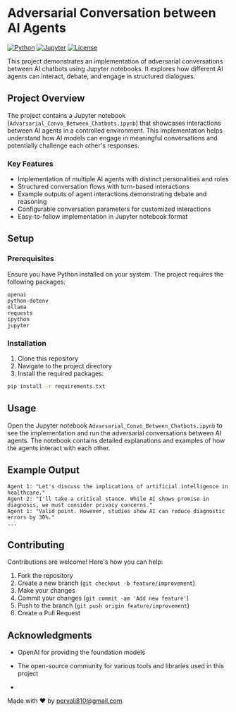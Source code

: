 # Adversarial Conversation between AI Agents

[![Python](https://img.shields.io/badge/python-3.6%2B-blue.svg)](https://www.python.org/downloads/)
[![Jupyter](https://img.shields.io/badge/Jupyter-Notebook-orange.svg)](https://jupyter.org/)
[![License](https://img.shields.io/badge/license-MIT-green.svg)](https://opensource.org/licenses/MIT)

This project demonstrates an implementation of adversarial conversations between AI chatbots using Jupyter notebooks. It explores how different AI agents can interact, debate, and engage in structured dialogues.

## Project Overview

The project contains a Jupyter notebook (`Advarsarial_Convo_Between_Chatbots.ipynb`) that showcases interactions between AI agents in a controlled environment. This implementation helps understand how AI models can engage in meaningful conversations and potentially challenge each other's responses.

### Key Features

- Implementation of multiple AI agents with distinct personalities and roles
- Structured conversation flows with turn-based interactions
- Example outputs of agent interactions demonstrating debate and reasoning
- Configurable conversation parameters for customized interactions
- Easy-to-follow implementation in Jupyter notebook format

## Setup

### Prerequisites

Ensure you have Python installed on your system. The project requires the following packages:

```
openai
python-dotenv
ollama
requests
ipython
jupyter
```

### Installation

1. Clone this repository
2. Navigate to the project directory
3. Install the required packages:

```bash
pip install -r requirements.txt
```

## Usage

Open the Jupyter notebook `Advarsarial_Convo_Between_Chatbots.ipynb` to see the implementation and run the adversarial conversations between AI agents. The notebook contains detailed explanations and examples of how the agents interact with each other.

## Example Output

```
Agent 1: "Let's discuss the implications of artificial intelligence in healthcare."
Agent 2: "I'll take a critical stance. While AI shows promise in diagnosis, we must consider privacy concerns."
Agent 1: "Valid point. However, studies show AI can reduce diagnostic errors by 30%."
...
```

## Contributing

Contributions are welcome! Here's how you can help:

1. Fork the repository
2. Create a new branch (`git checkout -b feature/improvement`)
3. Make your changes
4. Commit your changes (`git commit -am 'Add new feature'`)
5. Push to the branch (`git push origin feature/improvement`)
6. Create a Pull Request

## Acknowledgments

- OpenAI for providing the foundation models
- The open-source community for various tools and libraries used in this project

- <div align="center">
Made with ❤️ by <a href="mailto:pervali810@gmail.com">pervali810@gmail.com</a>
</div>
